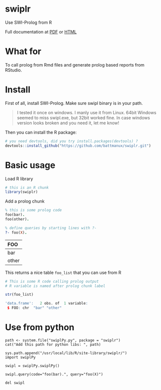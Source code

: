 # swiplr
Use SWI-Prolog from R

Full documentation at [PDF](inst/Usage.pdf) or [HTML](https://htmlpreview.github.io/?https://github.com/battmanux/swiplr/blob/master/inst/Usage.html)

# What for

To call prolog from Rmd files and generate prolog based reports from RStudio.

# Install

First of all, install SWI-Prolog. Make sure swipl binary is in your path.

> I tested it once on windows. I manly use it from Linux. 
> 64bit Windows seemed to miss swipl.exe, but 32bit worked fine. In case windows
version looks broken and you need it, let me know!

Then you can install the R package:

```r
# you need devtools, did you try install.packages(devtools) ?
devtools::install_github("https://github.com/battmanux/swiplr.git")
```
# Basic usage

Load R library
```r
# this is an R chunk
library(swiplr)
```

Add a prolog chunk
```prolog
% this is some prolog code
foo(bar).
foo(other).

% define queries by starting lines with ?-
?- foo(X).
```

  |FOO   |
  |:-----|
  |bar   |
  |other |

This returns a nice table `foo_list` that you can use from R

```r
# This is some R code calling prolog output 
# R variable is named after prolog chunk label

str(foo_list)
```

```r
'data.frame':	2 obs. of  1 variable:
 $ FOO: chr  "bar" "other"
```

# Use from python

```{r}
path <- system.file("swiplPy.py", package = "swiplr")
cat("Add this path for python libs: ", path)
```

```{python}
sys.path.append("/usr/local/lib/R/site-library/swiplr/")
import swiplPy

swipl = swiplPy.swiplPy()

swipl.query(code="foo(bar).", query="foo(X)")

del swipl
```
